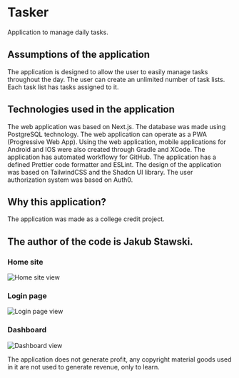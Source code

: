# Tasker
Application to manage daily tasks.

## Assumptions of the application

The application is designed to allow the user to easily manage tasks throughout the day. 
The user can create an unlimited number of task lists. 
Each task list has tasks assigned to it.

## Technologies used in the application

The web application was based on Next.js. 
The database was made using PostgreSQL technology.
The web application can operate as a PWA (Progressive Web App).
Using the web application, mobile applications for Android and IOS were also created through Gradle and XCode.
The application has automated workflowy for GitHub.
The application has a defined Prettier code formatter and ESLint.
The design of the application was based on TailwindCSS and the Shadcn UI library.
The user authorization system was based on Auth0.

## Why this application?

The application was made as a college credit project.

## The author of the code is Jakub Stawski.

### Home site
![Home site view](https://github.com/user-attachments/assets/b8fe1e2e-a675-44bb-a9e7-4797eae4f643)

### Login page
![Login page view](https://github.com/user-attachments/assets/4bb292e9-7866-468d-8dea-6c94cc74995f)

### Dashboard
![Dashboard view](https://github.com/user-attachments/assets/599a87a5-fdf3-47c5-9342-88553f4f05dd)

The application does not generate profit, any copyright material goods used in it are not used to generate revenue, only to learn.
